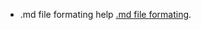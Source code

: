 
 
* .md file formating help [.md file formating](https://help.github.com/articles/basic-writing-and-formatting-syntax/).


